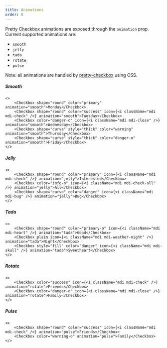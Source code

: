 ```yaml
---
title: Animations
order: 0
---
```

Pretty Checkbox animations are exposed through the `animation` prop. Current supported animations are:

* `smooth`
* `jelly`
* `tada`
* `rotate`
* `pulse`

Note: all animations are handled by [pretty-checkbox](https://github.com/lokesh-coder/pretty-checkbox/blob/master/src/scss/essentials/_keyframes.scss) using CSS.

##### Smooth
```plain
<>
    <Checkbox shape="round" color="primary" animation="smooth">Monday</Checkbox>
    <Checkbox shape="round" color="success" icon={<i className="mdi mdi-check" />} animation="smooth">Tuesday</Checkbox>
    <Checkbox color="danger-o" icon={<i className="mdi mdi-close" />} animation="smooth">Wednesday</Checkbox>
    <Checkbox shape="curve" style="thick" color="warning" animation="smooth">Thursday</Checkbox>
    <Checkbox shape="curve" style="thick" color="danger-o" animation="smooth">Friday</Checkbox>
</>
```

##### Jelly
```plain
<>
    <Checkbox shape="round" color="primary" icon={<i className="mdi mdi-check" />} animation="jelly">Interested</Checkbox>
    <Checkbox color="info-o" icon={<i className="mdi mdi-check-all" />} animation="jelly">All</Checkbox>
    <Checkbox shape="curve" color="danger" icon={<i className="mdi mdi-bug" />} animation="jelly">Bug</Checkbox>
</>
```

##### Tada
```plain
<>
    <Checkbox shape="round" color="primary-o" icon={<i className="mdi mdi-heart" />} animation="tada">Good</Checkbox>
    <Checkbox plain icon={<i className="mdi mdi-weather-night" />} animation="tada">Night</Checkbox>
    <Checkbox style="fill" color="danger" icon={<i className="mdi mdi-skull" />} animation="tada">Sweetheart</Checkbox>
</>
```

##### Rotate
```plain
<>
    <Checkbox color="success" icon={<i className="mdi mdi-check" />} animation="rotate">Friends</Checkbox>
    <Checkbox color="danger-o" icon={<i className="mdi mdi-close" />} animation="rotate">Family</Checkbox>
</>
```

##### Pulse
```plain
<>
    <Checkbox shape="round" color="success" icon={<i className="mdi mdi-check" />} animation="pulse">Friends</Checkbox>
    <Checkbox color="warning-o" animation="pulse">Family</Checkbox>
</>
```
